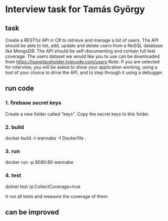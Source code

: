 ﻿# Interview task for Tamás György

## task

Create a RESTful API in C# to retrieve and manage a list of users. The API should be able to list, add, update and delete users from a NoSQL database like MongoDB. The API should be self-documenting and contain full test coverage.
The users dataset we would like you to use can be downloaded from https://jsonplaceholder.typicode.com/users
Note: If you are selected for interview, you will be asked to show your application working, using a tool of your choice to drive the API, and to step through it using a debugger.

## run code

### 1. firebase secret keys

Create a new folder called "keys". Copy the secret keys to this folder.

### 2. build

docker build -t wannabe -f Dockerfile .

### 3. run

docker run -p 8080:80 wannabe

### 4. test

dotnet test /p:CollectCoverage=true

It run all tests and measure the coverage of them.

## can be improved